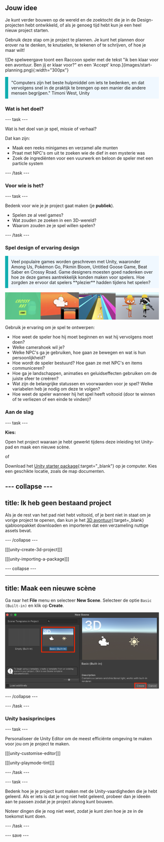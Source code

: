 ## Jouw idee

<div style="display: flex; flex-wrap: wrap">
<div style="flex-basis: 200px; flex-grow: 1; margin-right: 15px;">
Je kunt verder bouwen op de wereld en de zoektocht die je in de Design-projecten hebt ontwikkeld, of als je genoeg tijd hebt kun je een heel nieuw project starten. 

Gebruik deze stap om je project te plannen. Je kunt het plannen door erover na te denken, te knutselen, te tekenen of te schrijven, of hoe je maar wilt!
</div>
<div>
![De spelweergave toont een Raccoon speler met de tekst "ik ben klaar voor een avontuur. Ben jij er klaar voor?" en een 'Accept' knop.](images/start-planning.png){:width="300px"}
</div>
</div>

<p style="border-left: solid; border-width:10px; border-color: #0faeb0; background-color: aliceblue; padding: 10px;">"Computers zijn het beste hulpmiddel om iets te bedenken, en dat vervolgens snel in de praktijk te brengen op een manier die andere mensen begrijpen." Timoni West, Unity</p>

### Wat is het doel?

--- task ---

Wat is het doel van je spel, missie of verhaal?

Dat kan zijn:
- Maak een reeks minigames en verzamel alle munten
- Praat met NPC's om uit te zoeken wie de dief in een mysterie was
- Zoek de ingrediënten voor een vuurwerk en beloon de speler met een particle system

--- /task ---

### Voor wie is het?

--- task ---

Bedenk voor wie je je project gaat maken (je **publiek**).

- Spelen ze al veel games?
- Wat zouden ze zoeken in een 3D-wereld?
- Waarom zouden ze je spel willen spelen?

--- /task ---

### Spel design of ervaring design

<p style="border-left: solid; border-width:10px; border-color: #0faeb0; background-color: aliceblue; padding: 10px;">Veel populaire games worden geschreven met Unity, waaronder Among Us, Pokémon Go, Pikmin Bloom, Untitled Goose Game, Beat Saber en Crossy Road. Game designers moesten goed nadenken over hoe ze deze games aantrekkelijk konden maken voor spelers. Hoe zorgden ze ervoor dat spelers **plezier** hadden tijdens het spelen?</p>

![Een strook afbeeldingen met een startscherm, de camera, NPC's en Speler karakters.](images/planning-questions.png)

Gebruik je ervaring om je spel te ontwerpen:
- Hoe weet de speler hoe hij moet beginnen en wat hij vervolgens moet doen?
- Welke camerahoek wil je?
- Welke NPC's ga je gebruiken, hoe gaan ze bewegen en wat is hun persoonlijkheid?
- Hoe wordt de speler bestuurd? Hoe gaan ze met NPC's en items communiceren?
- Hoe ga je landschappen, animaties en geluidseffecten gebruiken om de juiste sfeer te creëren?
- Wat zijn de belangrijke statussen en voorwaarden voor je spel? Welke variabelen heb je nodig om deze te volgen?
- Hoe weet de speler wanneer hij het spel heeft voltooid (door te winnen of te verliezen of een einde te vinden)?

### Aan de slag

--- task ---

**Kies:**

Open het project waaraan je hebt gewerkt tijdens deze inleiding tot Unity-pad en maak een nieuwe scène.

of

Download het [Unity starter package](https://rpf.io/p/nl-NL/3d-adventure-go){:target="_blank"} op je computer. Kies een geschikte locatie, zoals de map documenten.

--- collapse ---
---
title: Ik heb geen bestaand project
---

Als je de rest van het pad niet hebt voltooid, of je bent niet in staat om je vorige project te openen, dan kun je het [3D avontuur](https://rpf.io/p/nl-NL/3d-adventure-go){:target=_blank} sjabloonpakket downloaden en importeren dat een verzameling nuttige assets bevat.

--- /collapse ---

[[[unity-create-3d-project]]]

[[[unity-importing-a-package]]]

--- collapse ---

---
title: Maak een nieuwe scène
---

Ga naar het **File** menu en selecteer **New Scene**. Selecteer de optie `Basic (Built-in)` en klik op **Create**.

![Het pop-upvenster nieuwe scène met Basic (Built-in) en Create gemarkeerd.](images/new-scene-options.png)

--- /collapse ---

--- /task ---

### Unity basisprincipes

--- task ---

Personaliseer de Unity Editor om de meest efficiënte omgeving te maken voor jou om je project te maken.

[[[unity-customise-editor]]]

[[[unity-playmode-tint]]]

--- /task ---

--- task ---

Bedenk hoe je je project kunt maken met de Unity-vaardigheden die je hebt geleerd. Als er iets is dat je nog niet hebt geleerd, probeer dan je ideeën aan te passen zodat je je project alsnog kunt bouwen.

Noteer dingen die je nog niet weet, zodat je kunt zien hoe je ze in de toekomst kunt doen.

--- /task ---

--- save ---
